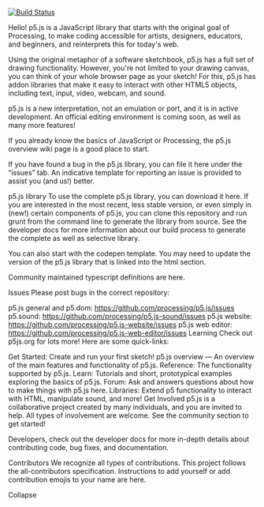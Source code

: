 [![Build Status](https://travis-ci.org/joemccann/dillinger.svg?branch=master)](https://travis-ci.org/joemccann/dillinger)

Hello! p5.js is a JavaScript library that starts with the original goal of Processing, to make coding accessible for artists, designers, educators, and beginners, and reinterprets this for today's web.

Using the original metaphor of a software sketchbook, p5.js has a full set of drawing functionality. However, you're not limited to your drawing canvas, you can think of your whole browser page as your sketch! For this, p5.js has addon libraries that make it easy to interact with other HTML5 objects, including text, input, video, webcam, and sound.

p5.js is a new interpretation, not an emulation or port, and it is in active development. An official editing environment is coming soon, as well as many more features!

If you already know the basics of JavaScript or Processing, the p5.js overview wiki page is a good place to start.

If you have found a bug in the p5.js library, you can file it here under the “issues” tab. An indicative template for reporting an issue is provided to assist you (and us!) better.

p5.js library
To use the complete p5.js library, you can download it here. If you are interested in the most recent, less stable version, or even simply in (new!) certain components of p5.js, you can clone this repository and run grunt from the command line to generate the library from source. See the developer docs for more information about our build process to generate the complete as well as selective library.

You can also start with the codepen template. You may need to update the version of the p5.js library that is linked into the html section.

Community maintained typescript definitions are here.

Issues
Please post bugs in the correct repository:

p5.js general and p5.dom: https://github.com/processing/p5.js/issues
p5.sound: https://github.com/processing/p5.js-sound/issues
p5.js website: https://github.com/processing/p5.js-website/issues
p5.js web editor: https://github.com/processing/p5.js-web-editor/issues
Learning
Check out p5js.org for lots more! Here are some quick-links:

Get Started: Create and run your first sketch!
p5.js overview — An overview of the main features and functionality of p5.js.
Reference: The functionality supported by p5.js.
Learn: Tutorials and short, prototypical examples exploring the basics of p5.js.
Forum: Ask and answers questions about how to make things with p5.js here.
Libraries: Extend p5 functionality to interact with HTML, manipulate sound, and more!
Get Involved
p5.js is a collaborative project created by many individuals, and you are invited to help. All types of involvement are welcome. See the community section to get started!

Developers, check out the developer docs for more in-depth details about contributing code, bug fixes, and documentation.

Contributors
We recognize all types of contributions. This project follows the all-contributors specification. Instructions to add yourself or add contribution emojis to your name are here.

Collapse